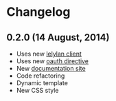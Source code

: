 # Changelog


## 0.2.0 (14 August, 2014)

* Uses new [lelylan client](http://lelylan.github.io/lelylan-ng/)
* Uses new [oauth directive](http://andreareginato.github.io/oauth-ng/)
* New [documentation site](http://lelylan.github.com/device-directive-ng)
* Code refactoring
* Dynamic template
* New CSS style
